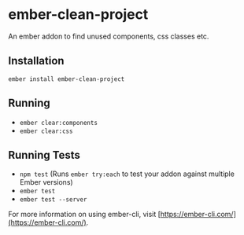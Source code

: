# ember-clean-project

An ember addon to find unused components, css classes etc.

## Installation

    ember install ember-clean-project

## Running

* `ember clear:components`
* `ember clear:css`

## Running Tests

* `npm test` (Runs `ember try:each` to test your addon against multiple Ember versions)
* `ember test`
* `ember test --server`

For more information on using ember-cli, visit [https://ember-cli.com/](https://ember-cli.com/).
